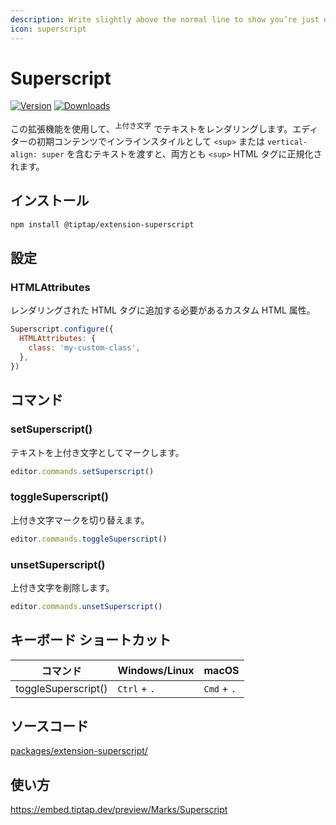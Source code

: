 ```yaml
---
description: Write slightly above the normal line to show you’re just next level.
icon: superscript
---
```


# Superscript
[![Version](https://img.shields.io/npm/v/@tiptap/extension-superscript.svg?label=version)](https://www.npmjs.com/package/@tiptap/extension-superscript)
[![Downloads](https://img.shields.io/npm/dm/@tiptap/extension-superscript.svg)](https://npmcharts.com/compare/@tiptap/extension-superscript?minimal=true)

<!-- Use this extension to render text in <sup>superscript</sup>. If you pass `<sup>` or text with `vertical-align: super` as inline style in the editor’s initial content, both will be normalized to a `<sup>` HTML tag. -->

この拡張機能を使用して、<sup>上付き文字</sup> でテキストをレンダリングします。エディターの初期コンテンツでインラインスタイルとして `<sup>` または `vertical-align: super` を含むテキストを渡すと、両方とも `<sup>` HTML タグに正規化されます。

## インストール

```bash
npm install @tiptap/extension-superscript
```

## 設定

### HTMLAttributes

<!-- Custom HTML attributes that should be added to the rendered HTML tag. -->

レンダリングされた HTML タグに追加する必要があるカスタム HTML 属性。

```js
Superscript.configure({
  HTMLAttributes: {
    class: 'my-custom-class',
  },
})
```

## コマンド

### setSuperscript()

<!-- Mark text as superscript. -->

テキストを上付き文字としてマークします。

```js
editor.commands.setSuperscript()
```

### toggleSuperscript()
<!-- Toggle superscript mark. -->

上付き文字マークを切り替えます。

```js
editor.commands.toggleSuperscript()
```

### unsetSuperscript()
<!-- Remove superscript mark. -->

上付き文字を削除します。

```js
editor.commands.unsetSuperscript()
```

## キーボード ショートカット

| コマンド             | Windows/Linux      | macOS          |
| ------------------- | ------------------ | -------------- |
| toggleSuperscript() | `Ctrl` + `.` | `Cmd` + `.` |

## ソースコード

[packages/extension-superscript/](https://github.com/ueberdosis/tiptap/blob/main/packages/extension-superscript/)

## 使い方

https://embed.tiptap.dev/preview/Marks/Superscript

